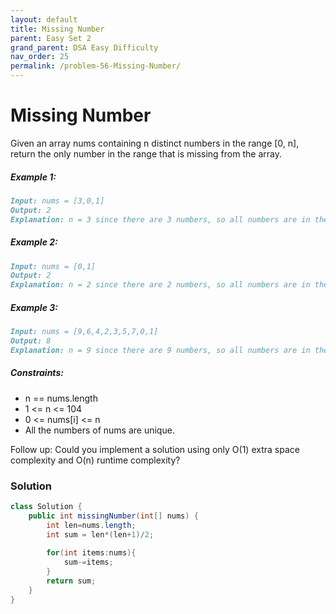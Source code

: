 ```yaml
---
layout: default
title: Missing Number
parent: Easy Set 2
grand_parent: DSA Easy Difficulty
nav_order: 25
permalink: /problem-56-Missing-Number/
---
```

# Missing Number

Given an array nums containing n distinct numbers in the range [0, n], return the only number in the range that is missing from the array.

##### Example 1:

```markdown
Input: nums = [3,0,1]
Output: 2
Explanation: n = 3 since there are 3 numbers, so all numbers are in the range [0,3]. 2 is the missing number in the range since it does not appear in nums.
```
##### Example 2:
```markdown
Input: nums = [0,1]
Output: 2
Explanation: n = 2 since there are 2 numbers, so all numbers are in the range [0,2]. 2 is the missing number in the range since it does not appear in nums.
```
##### Example 3:
```markdown
Input: nums = [9,6,4,2,3,5,7,0,1]
Output: 8
Explanation: n = 9 since there are 9 numbers, so all numbers are in the range [0,9]. 8 is the missing number in the range since it does not appear in nums.
```
##### Constraints:
* n == nums.length
* 1 <= n <= 104
* 0 <= nums[i] <= n
* All the numbers of nums are unique.

Follow up: Could you implement a solution using only O(1) extra space complexity and O(n) runtime complexity?

### Solution
```java
class Solution {
    public int missingNumber(int[] nums) {
        int len=nums.length;
        int sum = len*(len+1)/2;
    
        for(int items:nums){
            sum-=items;
        }
        return sum;
    }
}
```